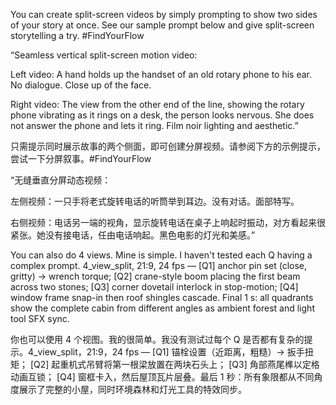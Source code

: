You can create split-screen videos by simply prompting to show two sides of your story at once. See our sample prompt below and give split-screen storytelling a try. #FindYourFlow

“Seamless vertical split-screen motion video:

Left video: A hand holds up the handset of an old rotary phone to his ear. No dialogue. Close up of the face.

Right video: The view from the other end of the line, showing the rotary phone vibrating as it rings on a desk, the person looks nervous. 
She does not answer the phone and lets it ring. Film noir lighting and aesthetic.”

只需提示同时展示故事的两个侧面，即可创建分屏视频。请参阅下方的示例提示，尝试一下分屏叙事。#FindYourFlow

“无缝垂直分屏动态视频：

左侧视频：一只手将老式旋转电话的听筒举到耳边。没有对话。面部特写。

右侧视频：电话另一端的视角，显示旋转电话在桌子上响起时振动，对方看起来很紧张。她没有接电话，任由电话响起。黑色电影的灯光和美感。”

You can also do 4 views. Mine is simple. I haven't tested each Q having a complex prompt. 4_view_split, 21:9, 24 fps —
[Q1] anchor pin set (close, gritty) → wrench torque;
[Q2] crane-style boom placing the first beam across two stones;
[Q3] corner dovetail interlock in stop-motion;
[Q4] window frame snap-in then roof shingles cascade. Final 1 s: all quadrants show the complete cabin from different angles as ambient forest and light tool SFX sync.

你也可以使用 4 个视图。我的很简单。我没有测试过每个 Q 是否都有复杂的提示。4_view_split，21:9，24 fps —
[Q1] 锚栓设置（近距离，粗糙）→ 扳手扭矩；
[Q2] 起重机式吊臂将第一根梁放置在两块石头上；
[Q3] 角部燕尾榫以定格动画互锁；
[Q4] 窗框卡入，然后屋顶瓦片层叠。最后 1 秒：所有象限都从不同角度展示了完整的小屋，同时环境森林和灯光工具的特效同步。
